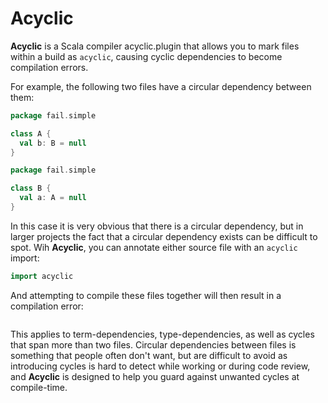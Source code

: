 Acyclic
=======
**Acyclic** is a Scala compiler acyclic.plugin that allows you to mark files within a build as `acyclic`, causing cyclic dependencies to become compilation errors.

For example, the following two files have a circular dependency between them:

```scala
package fail.simple

class A {
  val b: B = null
}
```
```scala
package fail.simple

class B {
  val a: A = null
}
```

In this case it is very obvious that there is a circular dependency, but in larger projects the fact that a circular dependency exists can be difficult to spot. Wih **Acyclic**, you can annotate either source file with an `acyclic` import:

```scala
import acyclic
```

And attempting to compile these files together will then result in a compilation error:

```
```

This applies to term-dependencies, type-dependencies, as well as cycles that span more than two files. Circular dependencies between files is something that people often don't want, but are difficult to avoid as introducing cycles is hard to detect while working or during code review, and **Acyclic** is designed to help you guard against unwanted cycles at compile-time.
